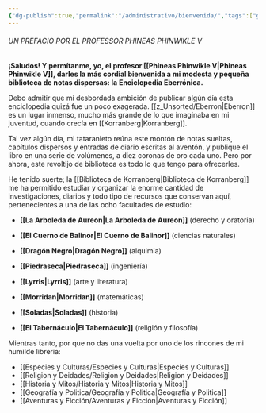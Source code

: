 ```yaml
---
{"dg-publish":true,"permalink":"/administrativo/bienvenida/","tags":["gardenEntry"]}
---
```


###### UN PREFACIO POR EL PROFESSOR PHINEAS PHINWIKLE V 

**¡Saludos! Y permítanme, yo, el profesor [[Phineas Phinwikle V\|Phineas Phinwikle V]], darles la más cordial bienvenida a mi modesta y pequeña biblioteca de notas dispersas: la Enciclopedia Eberrónica.**

Debo admitir que mi desbordada ambición de publicar algún día esta enciclopedia quizá fue un poco exagerada. [[z_Unsorted/Eberron\|Eberron]] es un lugar inmenso, mucho más grande de lo que imaginaba en mi juventud, cuando crecía en [[Korranberg\|Korranberg]].

Tal vez algún día, mi tataranieto reúna este montón de notas sueltas, capítulos dispersos y entradas de diario escritas al aventón, y publique el libro en una serie de volúmenes, a diez coronas de oro cada uno. Pero por ahora, este revoltijo de biblioteca es todo lo que tengo para ofrecerles.

He tenido suerte; la [[Biblioteca de Korranberg\|Biblioteca de Korranberg]] me ha permitido estudiar y organizar la enorme cantidad de investigaciones, diarios y todo tipo de recursos que conservan aquí, pertenecientes a una de las ocho facultades de estudio:

- **[[La Arboleda de Aureon\|La Arboleda de Aureon]]** (derecho y oratoria)
    
- **[[El Cuerno de Balinor\|El Cuerno de Balinor]]** (ciencias naturales)
    
- **[[Dragón Negro\|Dragón Negro]]** (alquimia)
    
- **[[Piedraseca\|Piedraseca]]** (ingeniería)
    
- **[[Lyrris\|Lyrris]]** (arte y literatura)
    
- **[[Morridan\|Morridan]]** (matemáticas)
    
- **[[Soladas\|Soladas]]** (historia)
    
- **[[El Tabernáculo\|El Tabernáculo]]** (religión y filosofía)

Mientras tanto, por que no das una vuelta por uno de los rincones de mi humilde libreria:

- [[Especies y Culturas/Especies y Culturas\|Especies y Culturas]]
- [[Religion y Deidades/Religion y Deidades\|Religion y Deidades]]
- [[Historia y Mitos/Historia y Mitos\|Historia y Mitos]]
- [[Geografía y Politica/Geografía y Politica\|Geografía y Politica]]
- [[Aventuras y Ficción/Aventuras y Ficción\|Aventuras y Ficción]]

